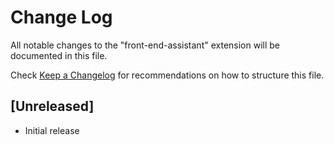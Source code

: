 # Change Log
All notable changes to the "front-end-assistant" extension will be documented in this file.

Check [Keep a Changelog](http://keepachangelog.com/) for recommendations on how to structure this file.

## [Unreleased]
- Initial release